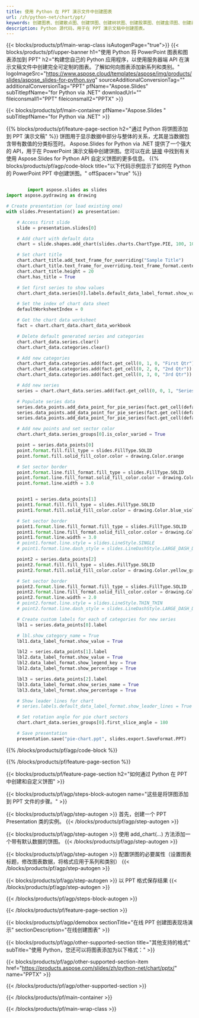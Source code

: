```yaml
---
title: 使用 Python 在 PPT 演示文件中创建图表
url: /zh/python-net/chart/ppt/
keywords: 创建图表、创建散点图、创建饼图、创建树状图、创建股票图、创建盒须图、创建直方图、创建漏斗图、旭日图、多类别图表、PowerPoint 演示文稿、Python
description: Python 源代码，用于在 PPT 演示文稿中创建图表。
---
```


{{< blocks/products/pf/main-wrap-class isAutogenPage="true">}}
{{< blocks/products/pf/upper-banner h1="使用 Python 将 PowerPoint 图表和图表添加到 PPT" h2="构建您自己的 Python 应用程序，以使用服务器端 API 在演示文稿文件中创建完全可定制的图表。了解如何向图表添加新系列和类别。" logoImageSrc="https://www.aspose.cloud/templates/aspose/img/products/slides/aspose_slides-for-python.svg" sourceAdditionalConversionTag="" additionalConversionTag="PPT" pfName="Aspose.Slides" subTitlepfName="for Python via .NET" downloadUrl="" fileiconsmall1="PPT" fileiconsmall2="PPTX" >}}

{{< blocks/products/pf/main-container pfName="Aspose.Slides " subTitlepfName="for Python via .NET" >}}

{{% blocks/products/pf/feature-page-section  h2="通过 Python 将饼图添加到 PPT 演示文稿" %}}
饼图用于显示数据中部分与整体的关系，尤其是当数据包含带有数值的分类标签时。 Aspose.Slides for Python via .NET 提供了一个强大的 API，用于在 PowerPoint 演示文稿中创建饼图。您可以在此 [链接](https://docs.aspose.com/slides/python-net/pie-chart/) 中找到有关使用 Aspose.Slides for Python API 自定义饼图的更多信息。
{{% blocks/products/pf/agp/code-block title="以下代码示例显示了如何在 Python 的 PowerPoint PPT 中创建饼图。" offSpacer="true" %}}

```py

        import aspose.slides as slides
import aspose.pydrawing as drawing

# Create presentation (or load existing one) 
with slides.Presentation() as presentation:

    # Access first slide
    slide = presentation.slides[0]

    # Add chart with default data
    chart = slide.shapes.add_chart(slides.charts.ChartType.PIE, 100, 100, 400, 400)

    # Set chart title
    chart.chart_title.add_text_frame_for_overriding("Sample Title")
    chart.chart_title.text_frame_for_overriding.text_frame_format.center_text = slides.NullableBool(True)
    chart.chart_title.height = 20
    chart.has_title = True

    # Set first series to show values
    chart.chart_data.series[0].labels.default_data_label_format.show_value = True

    # Set the index of chart data sheet
    defaultWorksheetIndex = 0

    # Get the chart data worksheet
    fact = chart.chart_data.chart_data_workbook

    # Delete default generated series and categories
    chart.chart_data.series.clear()
    chart.chart_data.categories.clear()

    # Add new categories
    chart.chart_data.categories.add(fact.get_cell(0, 1, 0, "First Qtr"))
    chart.chart_data.categories.add(fact.get_cell(0, 2, 0, "2nd Qtr"))
    chart.chart_data.categories.add(fact.get_cell(0, 3, 0, "3rd Qtr"))

    # Add new series
    series = chart.chart_data.series.add(fact.get_cell(0, 0, 1, "Series 1"), chart.type)

    # Populate series data
    series.data_points.add_data_point_for_pie_series(fact.get_cell(defaultWorksheetIndex, 1, 1, 20))
    series.data_points.add_data_point_for_pie_series(fact.get_cell(defaultWorksheetIndex, 2, 1, 50))
    series.data_points.add_data_point_for_pie_series(fact.get_cell(defaultWorksheetIndex, 3, 1, 30))

    # Add new points and set sector color
    chart.chart_data.series_groups[0].is_color_varied = True

    point = series.data_points[0]
    point.format.fill.fill_type = slides.FillType.SOLID
    point.format.fill.solid_fill_color.color = drawing.Color.orange

    # Set sector border
    point.format.line.fill_format.fill_type = slides.FillType.SOLID
    point.format.line.fill_format.solid_fill_color.color = drawing.Color.gray
    point.format.line.width = 3.0


    point1 = series.data_points[1]
    point1.format.fill.fill_type = slides.FillType.SOLID
    point1.format.fill.solid_fill_color.color = drawing.Color.blue_violet

    # Set sector border
    point1.format.line.fill_format.fill_type = slides.FillType.SOLID
    point1.format.line.fill_format.solid_fill_color.color = drawing.Color.blue
    point1.format.line.width = 3.0
    # point1.format.line.style = slides.LineStyle.SINGLE
    # point1.format.line.dash_style = slides.LineDashStyle.LARGE_DASH_DOT

    point2 = series.data_points[2]
    point2.format.fill.fill_type = slides.FillType.SOLID
    point2.format.fill.solid_fill_color.color = drawing.Color.yellow_green

    # Set sector border
    point2.format.line.fill_format.fill_type = slides.FillType.SOLID
    point2.format.line.fill_format.solid_fill_color.color = drawing.Color.red
    point2.format.line.width = 2.0
    # point2.format.line.style = slides.LineStyle.THIN_THIN
    # point2.format.line.dash_style = slides.LineDashStyle.LARGE_DASH_DOT_DOT

    # Create custom labels for each of categories for new series
    lbl1 = series.data_points[0].label

    # lbl.show_category_name = True
    lbl1.data_label_format.show_value = True

    lbl2 = series.data_points[1].label
    lbl2.data_label_format.show_value = True
    lbl2.data_label_format.show_legend_key = True
    lbl2.data_label_format.show_percentage = True

    lbl3 = series.data_points[2].label
    lbl3.data_label_format.show_series_name = True
    lbl3.data_label_format.show_percentage = True

    # Show leader lines for chart
    # series.labels.default_data_label_format.show_leader_lines = True

    # Set rotation angle for pie chart sectors
    chart.chart_data.series_groups[0].first_slice_angle = 180

    # Save presentation
    presentation.save("pie-chart.ppt", slides.export.SaveFormat.PPT)

```

{{% /blocks/products/pf/agp/code-block %}}

{{% /blocks/products/pf/feature-page-section %}}

{{< blocks/products/pf/feature-page-section  h2="如何通过 Python 在 PPT 中创建和自定义饼图" >}}

{{< blocks/products/pf/agp/steps-block-autogen name="这些是将饼图添加到 PPT 文件的步骤。" >}}

{{< blocks/products/pf/agp/step-autogen >}}
首先，创建一个 PPT Presentation 类的实例。
{{< /blocks/products/pf/agp/step-autogen >}}

{{< blocks/products/pf/agp/step-autogen >}}
使用 add_chart(...) 方法添加一个带有默认数据的饼图。
{{< /blocks/products/pf/agp/step-autogen >}}

{{< blocks/products/pf/agp/step-autogen >}}
配置饼图的必要属性（设置图表标题，修改图表数据，将格式应用于系列和类别）
{{< /blocks/products/pf/agp/step-autogen >}}

{{< blocks/products/pf/agp/step-autogen >}}
以 PPT 格式保存结果
{{< /blocks/products/pf/agp/step-autogen >}}

{{< /blocks/products/pf/agp/steps-block-autogen >}}

{{< /blocks/products/pf/feature-page-section >}}

{{< blocks/products/pf/agp/demobox sectionTitle="在线 PPT 创建图表现场演示" sectionDescription="在线创建图表" >}}

{{< blocks/products/pf/agp/other-supported-section title="其他支持的格式" subTitle="使用 Python，您还可以将图表添加为以下格式：" >}}

{{< blocks/products/pf/agp/other-supported-section-item href="https://products.aspose.com/slides/zh/python-net/chart/pptx/" name="PPTX" >}}


{{< /blocks/products/pf/agp/other-supported-section >}}

{{< /blocks/products/pf/main-container >}}
    
{{< /blocks/products/pf/main-wrap-class >}}